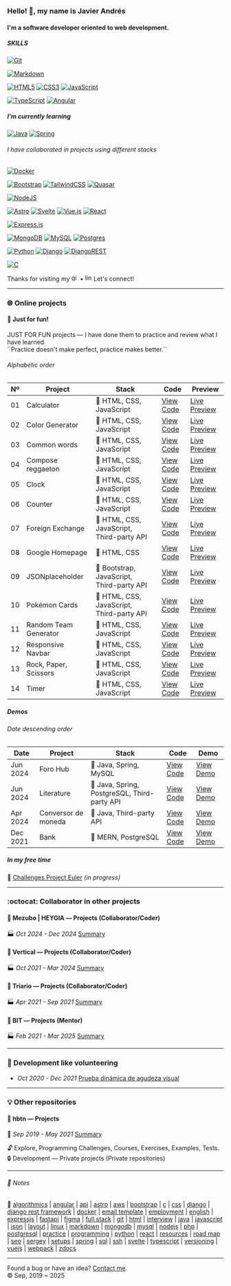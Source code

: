 ### Hello! :wave:, my name is Javier Andrés
#### I'm a software developer oriented to web development.
##### SKILLS
[![Git](https://img.shields.io/badge/git-%23F05033.svg?style=for-the-badge&logo=git&logoColor=white)](#)

[![Markdown](https://img.shields.io/badge/markdown-%23000000.svg?style=for-the-badge&logo=markdown&logoColor=white)](#)

[![HTML5](https://img.shields.io/badge/html5-%23E34F26.svg?style=for-the-badge&logo=html5&logoColor=white)](#)
[![CSS3](https://img.shields.io/badge/css3-%231572B6.svg?style=for-the-badge&logo=css3&logoColor=white)](#)
[![JavaScript](https://img.shields.io/badge/javascript-%23323330.svg?style=for-the-badge&logo=javascript&logoColor=%23F7DF1E)](#)

[![TypeScript](https://img.shields.io/badge/typescript-%23007ACC.svg?style=for-the-badge&logo=typescript&logoColor=white)](#)
[![Angular](https://img.shields.io/badge/angular-%23DD0031.svg?style=for-the-badge&logo=angular&logoColor=white)](#)
##### I'm currently learning
[![Java](https://img.shields.io/badge/java-%23ED8B00.svg?style=for-the-badge&logo=openjdk&logoColor=white)](#)
[![Spring](https://img.shields.io/badge/spring-%236DB33F.svg?style=for-the-badge&logo=spring&logoColor=white)](#)
###### I have collaborated in projects using different stacks
[![Docker](https://img.shields.io/badge/docker-%230db7ed.svg?style=for-the-badge&logo=docker&logoColor=white)](#)

[![Bootstrap](https://img.shields.io/badge/bootstrap-%238511FA.svg?style=for-the-badge&logo=bootstrap&logoColor=white)](#)
[![TailwindCSS](https://img.shields.io/badge/tailwindcss-%2338B2AC.svg?style=for-the-badge&logo=tailwind-css&logoColor=white)](#)
[![Quasar](https://img.shields.io/badge/Quasar-16B7FB?style=for-the-badge&logo=quasar&logoColor=black)](#)

[![NodeJS](https://img.shields.io/badge/node.js-6DA55F?style=for-the-badge&logo=node.js&logoColor=white)](#)

[![Astro](https://img.shields.io/badge/astro-%232C2052.svg?style=for-the-badge&logo=astro&logoColor=white)](#)
[![Svelte](https://img.shields.io/badge/svelte-%23f1413d.svg?style=for-the-badge&logo=svelte&logoColor=white)](#)
[![Vue.js](https://img.shields.io/badge/vuejs-%2335495e.svg?style=for-the-badge&logo=vuedotjs&logoColor=%234FC08D)](#)
[![React](https://img.shields.io/badge/react-%2320232a.svg?style=for-the-badge&logo=react&logoColor=%2361DAFB)](#)

[![Express.js](https://img.shields.io/badge/express.js-%23404d59.svg?style=for-the-badge&logo=express&logoColor=%2361DAFB)](#)

[![MongoDB](https://img.shields.io/badge/MongoDB-%234ea94b.svg?style=for-the-badge&logo=mongodb&logoColor=white)](#)
[![MySQL](https://img.shields.io/badge/mysql-4479A1.svg?style=for-the-badge&logo=mysql&logoColor=white)](#)
[![Postgres](https://img.shields.io/badge/postgres-%23316192.svg?style=for-the-badge&logo=postgresql&logoColor=white)](#)

[![Python](https://img.shields.io/badge/python-3670A0?style=for-the-badge&logo=python&logoColor=ffdd54)](#)
[![Django](https://img.shields.io/badge/django-%23092E20.svg?style=for-the-badge&logo=django&logoColor=white)](#)
[![DjangoREST](https://img.shields.io/badge/DJANGO-REST-ff1709?style=for-the-badge&logo=django&logoColor=white&color=ff1709&labelColor=gray)](#)

[![C](https://img.shields.io/badge/c-%2300599C.svg?style=for-the-badge&logo=c&logoColor=white)](#)


Thanks for visiting my [<img src='https://cdn.jsdelivr.net/npm/simple-icons@3.0.1/icons/github.svg' alt='github' height='16'>](https://github.com/javi0x00)
 • 
[<img src='https://cdn.jsdelivr.net/npm/simple-icons@3.0.1/icons/linkedin.svg' alt='linkedin' height='16'>](https://www.linkedin.com/in/javi0x00/) Let's connect!
- - -
### :globe_with_meridians: Online projects
#### :muscle: Just for fun!
JUST FOR FUN projects ― I have done them to practice and review what I have learned.  
´´Practice doesn't make perfect, practice makes better.´´
###### Alphabetic order
|Nº|Project|Stack|Code|Preview|
|----|----|----|----|----|
|01|Calculator|:icecream: HTML, CSS, JavaScript|[View Code](https://github.com/javi0x00/training-calculator)|[Live Preview](https://javi0x00.github.io/training-calculator/)|
|02|Color Generator|:icecream: HTML, CSS, JavaScript|[View Code](https://github.com/javi0x00/training-color_generator)|[Live Preview](https://javi0x00.github.io/training-color_generator/)|
|03|Common words|:icecream: HTML, CSS, JavaScript|[View Code](https://github.com/javi0x00/just_for_fun-common_words)|[Live Preview](https://javi0x00.github.io/just_for_fun-common_words/)|
|04|Compose reggaeton|:icecream: HTML, CSS, JavaScript|[View Code](https://github.com/javi0x00/training-compose_reggaeton)|[Live Preview](https://javi0x00.github.io/training-compose_reggaeton/)|
|05|Clock|:icecream: HTML, CSS, JavaScript|[View Code](https://github.com/javi0x00/training-clock)|[Live Preview](https://javi0x00.github.io/training-clock/)|
|06|Counter|:icecream: HTML, CSS, JavaScript|[View Code](https://github.com/javi0x00/training-counter)|[Live Preview](https://javi0x00.github.io/training-counter/)|
|07|Foreign Exchange|:icecream: HTML, CSS, JavaScript, Third-party API|[View Code](https://github.com/javi0x00/training-foreign_exchange)|[Live Preview](https://javi0x00.github.io/training-foreign_exchange/)|
|08|Google Homepage|:icecream: HTML, CSS|[View Code](https://github.com/javi0x00/training-google_homepage)|[Live Preview](https://javi0x00.github.io/training-google_homepage/)|
|09|JSONplaceholder|:ice_cream: Bootstrap, JavaScript, Third-party API|[View Code](https://github.com/javi0x00/training-jsonplaceholder)|[Live Preview](https://javi0x00.github.io/training-jsonplaceholder/)|
|10|Pokémon Cards|:icecream: HTML, CSS, JavaScript, Third-party API|[View Code](https://github.com/javi0x00/training-pokemon_cards)|[Live Preview](https://javi0x00.github.io/training-pokemon_cards/)|
|11|Random Team Generator|:icecream: HTML, CSS, JavaScript|[View Code](https://github.com/javi0x00/just_for_fun-random_team_generator)|[Live Preview](https://javi0x00.github.io/just_for_fun-random_team_generator/)|
|12|Responsive Navbar|:icecream: HTML, CSS, JavaScript|[View Code](https://github.com/javi0x00/training-responsive_navbar)|[Live Preview](https://javi0x00.github.io/training-responsive_navbar/)|
|13|Rock, Paper, Scissors|:icecream: HTML, CSS, JavaScript|[View Code](https://github.com/javi0x00/odin-rock_paper_scissors)|[Live Preview](https://javi0x00.github.io/odin-rock_paper_scissors/)|
|14|Timer|:icecream: HTML, CSS, JavaScript|[View Code](https://github.com/javi0x00/just_for_fun-timer)|[Live Preview](https://javi0x00.github.io/just_for_fun-timer/)|
##### Demos
###### Date descending order
|Date|Project|Stack|Code|Demo|
|----|----|----|----|----|
|Jun 2024|Foro Hub|:ice_cream: Java, Spring, MySQL|[View Code](https://github.com/javi0x00/challenge-one_g6-foro_hub)|[View Demo](https://youtu.be/_WqN0zh7yYc)|
|Jun 2024|Literature|:ice_cream: Java, Spring, PostgreSQL, Third-party API|[View Code](https://github.com/javi0x00/challenge-one_g6-literature)|[View Demo](https://youtu.be/JupZOzY2WaA)|
|Apr 2024|Conversor de moneda|:icecream: Java, Third-party API|[View Code](https://github.com/javi0x00/challenge-one_g6-conversor_de_moneda)|[View Demo](https://youtu.be/-TJ4sduDhZY)|
|Dec 2021|Bank|:ice_cream: MERN, PostgreSQL|[View Code](https://github.com/javi0x00/unal-team7_P65_C4_DW/)|[View Demo](https://youtu.be/hh9vCFwJku4)|
##### In my free time
:brain: [Challenges Project Euler](https://github.com/javi0x00/challenges-project_euler) *(in progress)*
- - -
### :octocat: Collaborator in other projects
#### :office: Mezubo | HEYGIA ― Projects (Collaborator/Coder)
:factory: *Oct 2024 - Dec 2024* [Summary](mezubo-heygia.md)
#### :office: Vertical ― Projects (Collaborator/Coder)
:factory: *Oct 2021 - Mar 2024* [Summary](vertical.md)
#### :office: Triario ― Projects (Collaborator/Coder)
:factory: *Apr 2021 - Sep 2021* [Summary](triario.md)
#### :office: BIT ― Projects (Mentor)
:factory: *Feb 2021 - Mar 2025* [Summary](bit.md)
- - -
### :checkered_flag: Development like volunteering
- *Oct 2020 - Dec 2021* [Prueba dinámica de agudeza visual](https://javi0x00.github.io/development-optometrist/)
- - -
### :bulb: Other repositories
#### :snake: hbtn ― Projects
:school: *Sep 2019 - May 2021* [Summary](hbtn.md)

:unlock: Explore, Programming Challenges, Courses, Exercises, Examples, Tests.  
:lock: Development ― Private projects (Private repositories)
- - -
###### :memo: Notes
:bookmark: [algorithmics](algorithmics.md) | [angular](angular.md) | [api](api.md) | [astro](astro.md) | [aws](aws.md) | [bootstrap](bootstrap.md) | [c](c.md) | [css](css.md) | [django](django.md) | [django rest framework](django_rest_framework.md) | [docker](docker.md) | [email template](email_template.md) | [employment](employment.md) | [english](english.md) | [expressjs](expressjs.md) | [fastapi](fastapi.md) | [figma](figma.md) | [full stack](full-stack.md) | [git](git.md) | [html](html.md) | [interview](interview.md) | [java](java.md) | [javascript](javascript.md) | [json](json.md) | [layout](layout.md) | [linux](linux.md) | [markdown](markdown.md) | [mongodb](mongodb.md) | [mysql](mysql.md) | [nodejs](nodejs.md) | [php](php.md) | [postgresql](postgresql.md) | [practice](practice.md) | [programming](programming.md) | [python](python.md) | [react](react.md) | [resources](resources.md) | [road map](road_map.md) | [seo](seo.md) | [sergey](sergey.md) | [setups](setups.md) | [spring](spring.md) | [sql](sql.md) | [ssh](ssh.md) | [svelte](svelte.md) | [typescript](typescript.md) | [versioning](versioning.md) | [vuejs](vuejs.md) | [webpack](webpack.md) | [zdocs](zdocs.md)
- - -
Found a bug or have an idea? [Contact me](https://www.linkedin.com/in/javi0x00/).  
:copyright: Sep, 2019 ~ 2025
